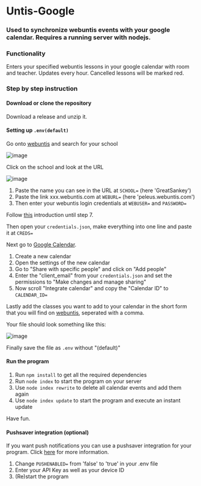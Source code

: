 # Untis-Google

### Used to synchronize webuntis events with your google calendar. Requires a running server with nodejs.

### Functionality
Enters your specified webuntis lessons in your google calendar with room and teacher. Updates every hour. Cancelled lessons will be marked red.

### Step by step instruction

#### Download or clone the repository
Download a release and unzip it.

#### Setting up ```.env(default)```
Go onto [webuntis](https://webuntis.com) and search for your school

![image](https://user-images.githubusercontent.com/31077445/194700863-1e9e8e2e-93bb-4760-b9d3-fcea18444170.png)

Click on the school and look at the URL

![image](https://user-images.githubusercontent.com/31077445/194700913-ee48d3fe-c87c-4ce6-baf8-a071be304c12.png)

1. Paste the name you can see in the URL at ```SCHOOL=``` (here 'GreatSankey')
2. Paste the link xxx.webuntis.com at ```WEBURL=``` (here 'peleus.webuntis.com')
3. Then enter your webuntis login credentials at ```WEBUSER=``` and ```PASSWORD=```

Follow [this](https://developers.google.com/calendar/api/quickstart/nodejs) introduction until step 7.

Then open your ```credentials.json```, make everything into one line and paste it at ```CREDS=```

Next go to [Google Calendar](https://calendar.google.com).

1. Create a new calendar
2. Open the settings of the new calendar
3. Go to "Share with specific people" and click on "Add people"
4. Enter the "client_email" from your ```credentials.json``` and set the permissions to "Make changes and manage sharing"
5. Now scroll "Integrate calendar" and copy the "Calendar ID" to ```CALENDAR_ID=```

Lastly add the classes you want to add to your calendar in the short form that you will find on [webuntis](https://webuntis.com), seperated with a comma.

Your file should look something like this:

![image](https://user-images.githubusercontent.com/31077445/194701967-c52c709e-b688-4ca0-829f-636819949672.png)

Finally save the file as ```.env``` without "(default)"

#### Run the program

1. Run ```npm install``` to get all the required dependencies
2. Run ```node index``` to start the program on your server
3. Use ```node index rewrite``` to delete all calendar events and add them again
4. Use ```node index update``` to start the program and execute an instant update

Have fun.

#### Pushsaver integration (optional)
If you want push notifications you can use a pushsaver integration for your program.
Click [here](https://www.pushsafer.com/) for more information.
1. Change ``PUSHENABLED=`` from 'false' to 'true' in your .env file
2. Enter your API Key as well as your device ID
3. (Re)start the program
